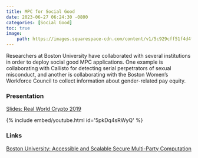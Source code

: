 ```yaml
---
title: MPC for Social Good
date: 2023-06-27 06:24:30 -0800
categories: [Social Good]
toc: true
image:
    path: https://images.squarespace-cdn.com/content/v1/5c929cff51f4d4fc49ab6f8b/1556651262449-0UV2ZQJBNNKVI1IHT2MM/full+logo.png
---
```


Researchers at Boston University have collaborated with several institutions in order to deploy social good MPC applications. One example is collaborating with Callisto for detecting serial perpetrators of sexual misconduct, and another is collaborating with the Boston Women’s Workforce Council to collect information about gender-related pay equity.

### Presentation

[Slides: Real World Crypto 2019](https://rwc.iacr.org/2019/slides/lucy.pdf)

{% include embed/youtube.html id='5pkDq4sRWyQ' %}

### Links

[Boston University: Accessible and Scalable Secure Multi-Party Computation](https://multiparty.org/)